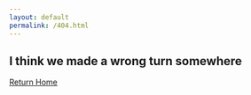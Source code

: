 ```yaml
---
layout: default
permalink: /404.html
---
```


<div class="fourohfour">
<h2>I think we made a wrong turn somewhere</h2>
</div>

[Return Home](http://128keaton.com)
